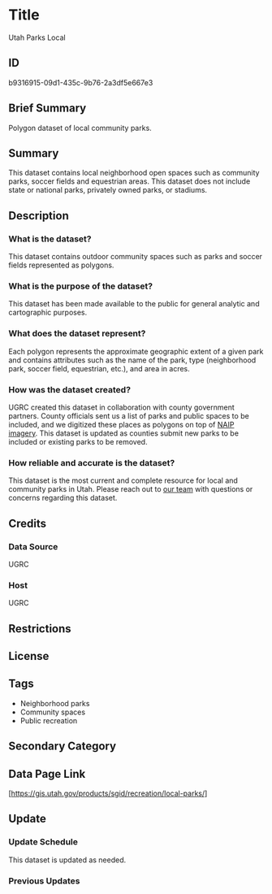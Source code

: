 # Title

Utah Parks Local

## ID

b9316915-09d1-435c-9b76-2a3df5e667e3

## Brief Summary

Polygon dataset of local community parks.

## Summary

This dataset contains local neighborhood open spaces such as community parks, soccer fields and equestrian areas. This dataset does not include state or national parks, privately owned parks, or stadiums.

## Description

### What is the dataset?

This dataset contains outdoor community spaces such as parks and soccer fields represented as polygons.

### What is the purpose of the dataset?

This dataset has been made available to the public for general analytic and cartographic purposes.

### What does the dataset represent?

Each polygon represents the approximate geographic extent of a given park and contains attributes such as the name of the park, type (neighborhood park, soccer field, equestrian, etc.), and area in acres.

### How was the dataset created?

UGRC created this dataset in collaboration with county government partners. County officials sent us a list of parks and public spaces to be included, and we digitized these places as polygons on top of [NAIP imagery](https://naip-usdaonline.hub.arcgis.com/). This dataset is updated as counties submit new parks to be included or existing parks to be removed.

### How reliable and accurate is the dataset?

This dataset is the most current and complete resource for local and community parks in Utah. Please reach out to [our team](https://gis.utah.gov/contact/) with questions or concerns regarding this dataset.

## Credits

### Data Source

UGRC

### Host

UGRC

## Restrictions

## License

## Tags

- Neighborhood parks
- Community spaces
- Public recreation

## Secondary Category

## Data Page Link

[https://gis.utah.gov/products/sgid/recreation/local-parks/]

## Update

### Update Schedule

This dataset is updated as needed.

### Previous Updates
